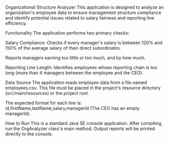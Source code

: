 Organizational Structure Analyzer
This application is designed to analyze an organization's employee data to ensure management structure compliance and identify potential issues related to salary fairness and reporting line efficiency.

Functionality
The application performs two primary checks:

Salary Compliance: Checks if every manager's salary is between 120% and 150% of the average salary of their direct subordinates.

Reports managers earning too little or too much, and by how much.

Reporting Line Length: Identifies employees whose reporting chain is too long (more than 4 managers between the employee and the CEO).

Data Source
The application reads employee data from a file named employees.csv. This file must be placed in the project's resource directory (src/main/resources) or the project root.

The expected format for each line is: id,firstName,lastName,salary,managerId (The CEO has an empty managerId).

How to Run
This is a standard Java SE console application. After compiling, run the OrgAnalyzer class's main method. Output reports will be printed directly to the console.
